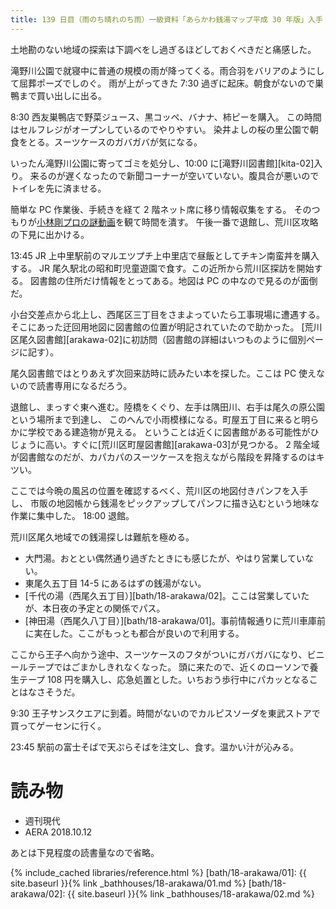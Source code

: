 ```yaml
---
title: 139 日目（雨のち晴れのち雨）一級資料「あらかわ銭湯マップ平成 30 年版」入手
---
```


土地勘のない地域の探索は下調べをし過ぎるほどしておくべきだと痛感した。

滝野川公園で就寝中に普通の規模の雨が降ってくる。雨合羽をバリアのようにして屈葬ポーズでしのぐ。
雨が上がってきた 7:30 過ぎに起床。朝食がないので巣鴨まで買い出しに出る。

8:30 西友巣鴨店で野菜ジュース、黒コッペ、バナナ、柿ピーを購入。
この時間はセルフレジがオープンしているのでやりやすい。
染井よしの桜の里公園で朝食をとる。スーツケースのガバガバが気になる。

いったん滝野川公園に寄ってゴミを処分し、10:00 に[滝野川図書館][kita-02]入り。
来るのが遅くなったので新聞コーナーが空いていない。腹具合が悪いのでトイレを先に済ませる。

簡単な PC 作業後、手続きを経て 2 階ネット席に移り情報収集をする。
そのつもりが[小林剛プロの謎動画](https://www.youtube.com/watch?v=r8haTgc9iJc)を観て時間を潰す。
午後一番で退館し、荒川区攻略の下見に出かける。

13:45 JR 上中里駅前のマルエツプチ上中里店で昼飯としてチキン南蛮丼を購入する。
JR 尾久駅北の昭和町児童遊園で食す。この近所から荒川区探訪を開始する。
図書館の住所だけ情報をとってある。地図は PC の中なので見るのが面倒だ。

小台交差点から北上し、西尾区三丁目をさまよっていたら工事現場に遭遇する。
そこにあった迂回用地図に図書館の位置が明記されていたので助かった。
[荒川区尾久図書館][arakawa-02]に初訪問（図書館の詳細はいつものように個別ページに記す）。

尾久図書館ではとりあえず次回来訪時に読みたい本を探した。ここは PC 使えないので読書専用になるだろう。

退館し、まっすぐ東へ進む。陸橋をくぐり、左手は隅田川、右手は尾久の原公園という場所まで到達し、
このへんで小雨模様になる。町屋五丁目に来ると明らかに学校である建造物が見える。
ということは近くに図書館がある可能性がひじょうに高い。すぐに[荒川区町屋図書館][arakawa-03]が見つかる。
2 階全域が図書館なのだが、カパカパのスーツケースを抱えながら階段を昇降するのはキツい。

ここでは今晩の風呂の位置を確認するべく、荒川区の地図付きパンフを入手し、
市販の地図帳から銭湯をピックアップしてパンフに描き込むという地味な作業に集中した。
18:00 退館。

荒川区尾久地域での銭湯探しは難航を極める。
* 大門湯。おととい偶然通り過ぎたときにも感じたが、やはり営業していない。
* 東尾久五丁目 14-5 にあるはずの銭湯がない。
* [千代の湯（西尾久五丁目）][bath/18-arakawa/02]。ここは営業していたが、本日夜の予定との関係でパス。
* [神田湯（西尾久八丁目）][bath/18-arakawa/01]。事前情報通りに荒川車庫前に実在した。ここがもっとも都合が良いので利用する。

ここから王子へ向かう途中、スーツケースのフタがついにガバガバになり、ビニールテープではごまかしきれなくなった。
頭に来たので、近くのローソンで養生テープ 108 円を購入し、応急処置とした。いちおう歩行中にパカッとなることはなさそうだ。

9:30 王子サンスクエアに到着。時間がないのでカルピスソーダを東武ストアで買ってゲーセンに行く。

23:45 駅前の富士そばで天ぷらそばを注文し、食す。温かい汁が沁みる。

# 読み物

* 週刊現代
* AERA 2018.10.12

あとは下見程度の読書量なので省略。

{% include_cached libraries/reference.html %}
[bath/18-arakawa/01]: {{ site.baseurl }}{% link _bathhouses/18-arakawa/01.md %}
[bath/18-arakawa/02]: {{ site.baseurl }}{% link _bathhouses/18-arakawa/02.md %}
